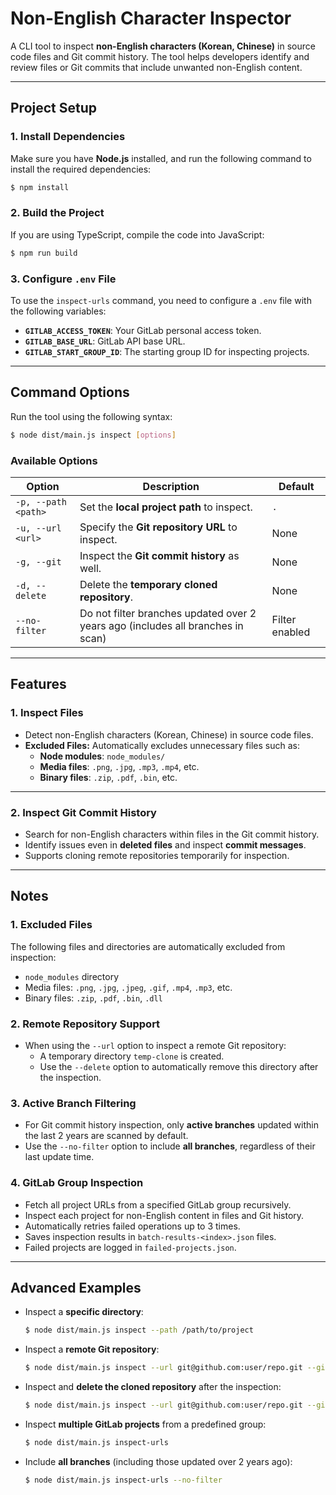 # **Non-English Character Inspector**

A CLI tool to inspect **non-English characters (Korean, Chinese)** in source code files and Git commit history. The tool helps developers identify and review files or Git commits that include unwanted non-English content.

---

## **Project Setup**

### **1. Install Dependencies**
Make sure you have **Node.js** installed, and run the following command to install the required dependencies:

```bash
$ npm install
```

### **2. Build the Project**
If you are using TypeScript, compile the code into JavaScript:

```bash
$ npm run build
```

### **3. Configure `.env` File**
To use the `inspect-urls` command, you need to configure a `.env` file with the following variables:



- **`GITLAB_ACCESS_TOKEN`**: Your GitLab personal access token.
- **`GITLAB_BASE_URL`**: GitLab API base URL.
- **`GITLAB_START_GROUP_ID`**: The starting group ID for inspecting projects.

---

## **Command Options**

Run the tool using the following syntax:

```bash
$ node dist/main.js inspect [options]
```

### **Available Options**

| **Option**             | **Description**                                                                 | **Default** |
|------------------------|--------------------------------------------------------------------------------|-------------|
| `-p, --path <path>`    | Set the **local project path** to inspect.                                      | `.`         |
| `-u, --url <url>`      | Specify the **Git repository URL** to inspect.                                  | None        |
| `-g, --git`            | Inspect the **Git commit history** as well.                                     | None        |
| `-d, --delete`         | Delete the **temporary cloned repository**.                                     | None        |
| `--no-filter`          | Do not filter branches updated over 2 years ago (includes all branches in scan) | Filter enabled |

---

## **Features**

### **1. Inspect Files**
- Detect non-English characters (Korean, Chinese) in source code files.
- **Excluded Files:** Automatically excludes unnecessary files such as:
  - **Node modules**: `node_modules/`
  - **Media files**: `.png`, `.jpg`, `.mp3`, `.mp4`, etc.
  - **Binary files**: `.zip`, `.pdf`, `.bin`, etc.

---

### **2. Inspect Git Commit History**
- Search for non-English characters within files in the Git commit history.
- Identify issues even in **deleted files** and inspect **commit messages**.
- Supports cloning remote repositories temporarily for inspection.

---





## **Notes**

### **1. Excluded Files**
The following files and directories are automatically excluded from inspection:
- `node_modules` directory
- Media files: `.png`, `.jpg`, `.jpeg`, `.gif`, `.mp4`, `.mp3`, etc.
- Binary files: `.zip`, `.pdf`, `.bin`, `.dll`

### **2. Remote Repository Support**
- When using the `--url` option to inspect a remote Git repository:
  - A temporary directory `temp-clone` is created.
  - Use the `--delete` option to automatically remove this directory after the inspection.

### **3. Active Branch Filtering**
- For Git commit history inspection, only **active branches** updated within the last 2 years are scanned by default.
- Use the `--no-filter` option to include **all branches**, regardless of their last update time.

### **4. GitLab Group Inspection**
- Fetch all project URLs from a specified GitLab group recursively.
- Inspect each project for non-English content in files and Git history.
- Automatically retries failed operations up to 3 times.
- Saves inspection results in `batch-results-<index>.json` files.
- Failed projects are logged in `failed-projects.json`.

---

## **Advanced Examples**



- Inspect a **specific directory**:
  ```bash
  $ node dist/main.js inspect --path /path/to/project
  ```

- Inspect a **remote Git repository**:
  ```bash
  $ node dist/main.js inspect --url git@github.com:user/repo.git --git
  ```

- Inspect and **delete the cloned repository** after the inspection:
  ```bash
  $ node dist/main.js inspect --url git@github.com:user/repo.git --git --delete
  ```

- Inspect **multiple GitLab projects** from a predefined group:
  ```bash
  $ node dist/main.js inspect-urls
  ```

- Include **all branches** (including those updated over 2 years ago):
  ```bash
  $ node dist/main.js inspect-urls --no-filter
  ```